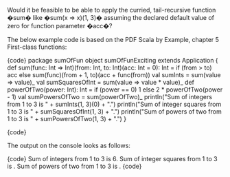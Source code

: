 Would it be feasible to be able to apply the curried, tail-recursive function �sum� like �sum(x => x)(1, 3)� assuming the declared default value of zero for function parameter �acc�?

The below example code is based on the PDF Scala by Example, chapter 5 First-class functions:

{code}
package sumOfFun
object sumOfFunExciting extends Application {
    def sum(func: Int => Int)(from: Int, to: Int)(acc: Int = 0): Int = if (from > to) acc else sum(func)(from + 1, to)(acc + func(from))
    val sumInts = sum(value => value)_
    val sumSquaresOfInt = sum(value => value * value)_
    def powerOfTwo(power: Int): Int = if (power == 0) 1 else 2 * powerOfTwo(power - 1)
    val sumPowersOfTwo = sum(powerOfTwo)_
    println("Sum of integers from 1 to 3 is " + sumInts(1, 3)(0) + ".")
    println("Sum of integer squares from 1 to 3 is " + sumSquaresOfInt(1, 3) + ".")
    println("Sum of powers of two from 1 to 3 is " + sumPowersOfTwo(1, 3) + ".")
}

{code}

The output on the console looks as follows:

{code}
Sum of integers from 1 to 3 is 6.
Sum of integer squares from 1 to 3 is <function1>.
Sum of powers of two from 1 to 3 is <function1>.
{code}
